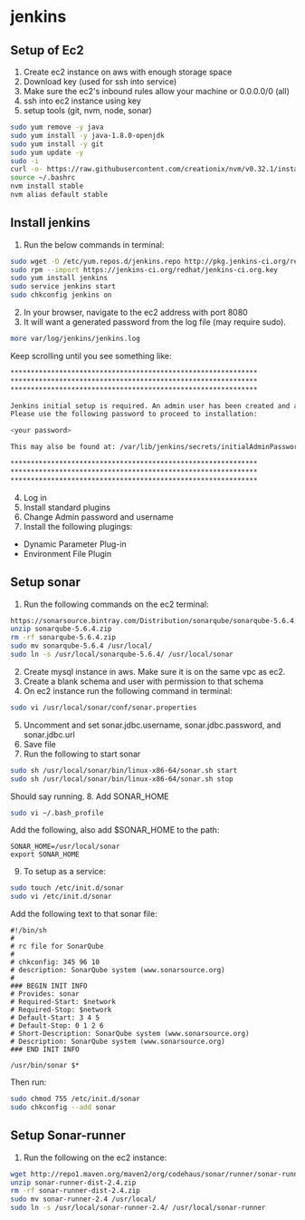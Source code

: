 # jenkins

## Setup of Ec2

1. Create ec2 instance on aws with enough storage space
2. Download key (used for ssh into service)
3. Make sure the ec2's inbound rules allow your machine or 0.0.0.0/0 (all)
4. ssh into ec2 instance using key
5. setup tools (git, nvm, node, sonar)

  ```sh
  sudo yum remove -y java
  sudo yum install -y java-1.8.0-openjdk
  sudo yum install -y git
  sudo yum update -y
  sudo -i
  curl -o- https://raw.githubusercontent.com/creationix/nvm/v0.32.1/install.sh | bash
  source ~/.bashrc
  nvm install stable
  nvm alias default stable
  ```

## Install jenkins

1. Run the below commands in terminal:

  ```sh
  sudo wget -O /etc/yum.repos.d/jenkins.repo http://pkg.jenkins-ci.org/redhat/jenkins.repo
  sudo rpm --import https://jenkins-ci.org/redhat/jenkins-ci.org.key
  sudo yum install jenkins
  sudo service jenkins start
  sudo chkconfig jenkins on
  ```

2. In your browser, navigate to the ec2 address with port 8080
3. It will want a generated password from the log file (may require sudo).
  
  ```sh
  more var/log/jenkins/jenkins.log
  ```
   
   Keep scrolling until you see something like:
   
  ```sh
  *************************************************************
  *************************************************************
  *************************************************************

  Jenkins initial setup is required. An admin user has been created and a password generated.
  Please use the following password to proceed to installation:

  <your password>

  This may also be found at: /var/lib/jenkins/secrets/initialAdminPassword

  *************************************************************
  *************************************************************
  *************************************************************
  ```
    
4. Log in
5. Install standard plugins
6. Change Admin password and username
7. Install the following plugings:
  * Dynamic Parameter Plug-in
  * Environment File Plugin
 

## Setup sonar
1. Run the following commands on the ec2 terminal:

  ```sh
  https://sonarsource.bintray.com/Distribution/sonarqube/sonarqube-5.6.4.zip
  unzip sonarqube-5.6.4.zip
  rm -rf sonarqube-5.6.4.zip
  sudo mv sonarqube-5.6.4 /usr/local/
  sudo ln -s /usr/local/sonarqube-5.6.4/ /usr/local/sonar
  ```

2. Create mysql instance in aws. Make sure it is on the same vpc as ec2.
3. Create a blank schema and user with permission to that schema
4. On ec2 instance run the following command in terminal:

  ```sh
  sudo vi /usr/local/sonar/conf/sonar.properties
  ```

5. Uncomment and set sonar.jdbc.username, sonar.jdbc.password, and sonar.jdbc.url
6. Save file
7. Run the following to start sonar

  ```sh
  sudo sh /usr/local/sonar/bin/linux-x86-64/sonar.sh start
  sudo sh /usr/local/sonar/bin/linux-x86-64/sonar.sh stop
  ```

  Should say running.
8. Add SONAR_HOME

  ```sh
  sudo vi ~/.bash_profile
  ```

  Add the following, also add $SONAR_HOME to the path:

  ```
  SONAR_HOME=/usr/local/sonar
  export SONAR_HOME
  ```

9. To setup as a service:

  ```sh
  sudo touch /etc/init.d/sonar
  sudo vi /etc/init.d/sonar
  ```

  Add the following text to that sonar file:

  ```
  #!/bin/sh
  #
  # rc file for SonarQube
  #
  # chkconfig: 345 96 10
  # description: SonarQube system (www.sonarsource.org)
  #
  ### BEGIN INIT INFO
  # Provides: sonar
  # Required-Start: $network
  # Required-Stop: $network
  # Default-Start: 3 4 5
  # Default-Stop: 0 1 2 6
  # Short-Description: SonarQube system (www.sonarsource.org)
  # Description: SonarQube system (www.sonarsource.org)
  ### END INIT INFO
  
  /usr/bin/sonar $*
  ```

  Then run:

  ```sh
  sudo chmod 755 /etc/init.d/sonar
  sudo chkconfig --add sonar
  ```

## Setup Sonar-runner

1. Run the following on the ec2 instance:

  ```sh
  wget http://repo1.maven.org/maven2/org/codehaus/sonar/runner/sonar-runner-dist/2.4/sonar-runner-dist-2.4.zip
  unzip sonar-runner-dist-2.4.zip
  rm -rf sonar-runner-dist-2.4.zip
  sudo mv sonar-runner-2.4 /usr/local/
  sudo ln -s /usr/local/sonar-runner-2.4/ /usr/local/sonar-runner
  ```